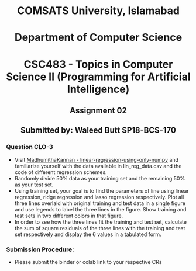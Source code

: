 <h1 style='text-align: center'> COMSATS University, Islamabad </h1>
<h1 style='text-align: center'> Department of Computer Science </h1>
<h1 style='text-align: center'> CSC483 - Topics in Computer Science II (Programming for Artificial Intelligence) </h1>
<h2 style='text-align: center'> Assignment 02 </h2>
<h2 style='text-align: center'> Submitted by: Waleed Butt SP18-BCS-170 </h2>

### Question CLO-3
* Visit [MadhumithaKannan - linear-regression-using-only-numpy](https://github.com/MadhumithaKannan/linear-regression-using-only-numpy) and familiarize yourself with the data available in lin_reg_data.csv and the code of different regression schemes.  
* Randomly divide 50% data as your training set and the remaining 50% as your test set.  
* Using training set, your goal is to find the parameters of line using linear regression, ridge regression and lasso regression respectively. Plot all three lines overlaid with original training and test data in a single figure and use legends to label the three lines in the figure. Show training and test sets in two different colors in that figure.  
* In order to see how the three lines fit the training and test set, calculate the sum of square residuals of the three lines with the training and test set respectively and display the 6 values in a tabulated form.

### Submission Procedure:  
* Please submit the binder or colab link to your respective CRs